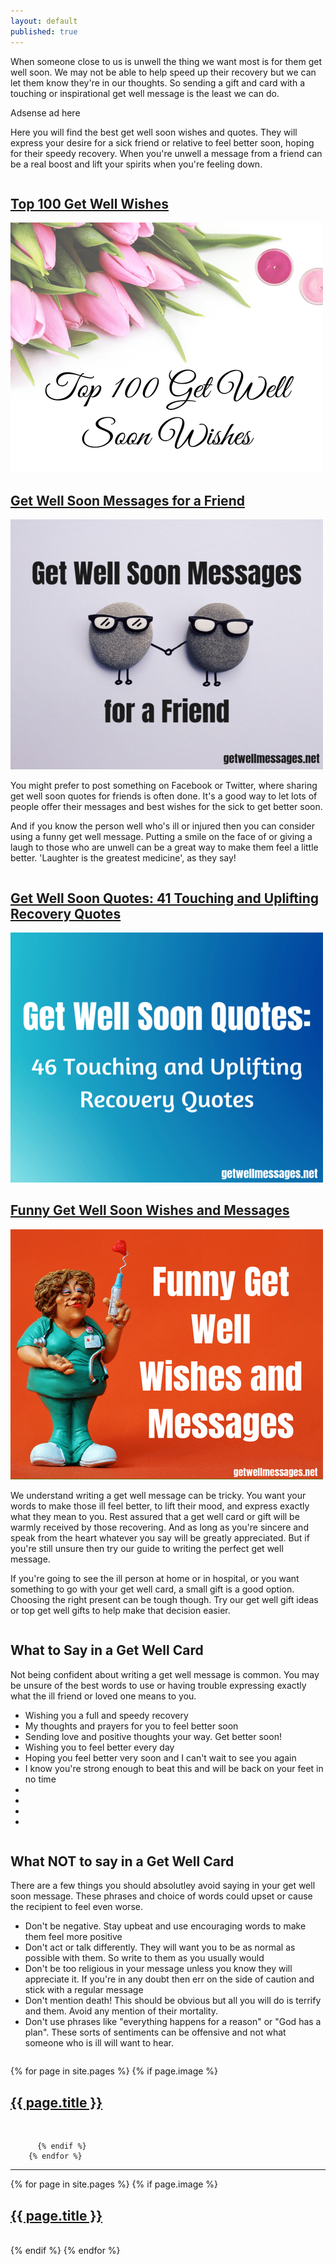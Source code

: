 ```yaml
---
layout: default
published: true
---
```

<p>When someone close to us is unwell the thing we want most is for them get well soon. We may not be able to help speed up their recovery but we can let them know they're in our thoughts. So sending a gift and card with a touching or inspirational get well message is the least we can do. </p>

<p>
Adsense ad here
</p>

<p>
Here you will find the best get well soon wishes and quotes. They will express your desire for a sick friend or relative to feel better soon, hoping for their speedy recovery. When you're unwell a message from a friend can be a real boost and lift your spirits when you're feeling down.</p>

<div class="row">
  <div class="column">
<h2><div class="titlewrapper"><a class="page-link" href="/get-well-wishes">Top 100 Get Well Wishes</a></div></h2>
<a href="/get-well-wishes"> <img class="img" src="/img/get-well-soon-wishes.png" alt="" /></a>
</div>

<div class="column">
<h2><div class="titlewrapper"><a class="page-link" href="/get-well-soon-messages-for-a-friend">Get Well Soon Messages for a Friend</a></div></h2>
<a href="/get-well-wishes"> <img class="img" src="/img/get-well-soon-messages-for-a-friend.png" alt="" /></a>
</div>
</div>

<p>
You might prefer to post something on Facebook or Twitter, where sharing get well soon quotes for friends is often done. It's a good way to let lots of people offer their messages and best wishes for the sick to get better soon.
</p>

<p>
And if you know the person well who's ill or injured then you can consider using a funny get well message. Putting a smile on the face of or giving a laugh to those who are unwell can be a great way to make them feel a little better. 'Laughter is the greatest medicine', as they say!
</p>

<div class="row">
  <div class="column">
<h2><div class="titlewrapper"><a class="page-link" href="/get-well-soon-quotes/">Get Well Soon Quotes: 41 Touching and Uplifting Recovery Quotes</a></div></h2>
<a href="/get-well-wishes"> <img class="img" src="/img/get-well-soon-quotes.png" alt="" /></a>
</div>

<div class="column">
<h2><div class="titlewrapper"><a class="page-link" href="/get-well-wishes">Funny Get Well Soon Wishes and Messages</a></div></h2>
<a href="/funny-get-well-soon-wishes"> <img class="img" src="/img/funny-get-well-wishes.png" alt="" /></a>
</div>
</div>

<p>
We understand writing a get well message can be tricky. You want your words to make those ill feel better, to lift their mood, and express exactly what they mean to you. Rest assured that a get well card or gift will be warmly received by those recovering. And as long as you're sincere and speak from the heart whatever you say will be greatly appreciated. But if you're still unsure then try our guide to writing the perfect get well message.
</p>

<p>
If you're going to see the ill person at home or in hospital, or you want something to go with your get well card, a small gift is a good option. Choosing the right present can be tough though. Try our get well gift ideas or top get well gifts to help make that decision easier.
</p>

<div class="row">
  <div class="column">

<h2>What to Say in a Get Well Card</h2>
<p>
Not being confident about writing a get well message is common. You may be unsure of the best words to use or having trouble expressing exactly what the ill friend or loved one means to you.
</p>
<ul class="tick">
<li>Wishing you a full and speedy recovery</li>
<li>My thoughts and prayers for you to feel better soon</li>
<li>Sending love and positive thoughts your way. Get better soon!</li>
<li>Wishing you to feel better every day</li>
<li>Hoping you feel better very soon and I can't wait to see you again</li>
<li>I know you're strong enough to beat this and will be back on your feet in no time</li>
<li></li>
<li></li>
<li></li>
<li></li>
</ul>

</div>
 
<div class="column"> 
<h2>What NOT to say in a Get Well Card</h2>
<p>
There are a few things you should absolutley avoid saying in your get well soon message. These phrases and choice of words could upset or cause the recipient to feel even worse.
</p>
<ul class="cross">
<li>Don't be negative. Stay upbeat and use encouraging words to make them feel more positive</li>
<li>Don't act or talk differently. They will want you to be as normal as possible with them. So write to them as you usually would</li>
<li>Don't be too religious in your message unless you know they will appreciate it. If you're in any doubt then err on the side of caution and stick with a regular message</li>
<li>Don't mention death! This should be obvious but all you will do is terrify and them. Avoid any mention of their mortality.</li>
<li>Don't use phrases like "everything happens for a reason" or "God has a plan". These sorts of sentiments can be offensive and not what someone who is ill will want to hear.</li>
</ul>  
</div>
</div>

<p>
 
  {% for page in site.pages %}
          {% if page.image %}
   <h2><a class="page-link" href="{{ page.url | prepend: site.baseurl }}">{{ page.title }}</a></h2>
            <a href="{{ page.url | prepend: site.baseurl }}"> <img class="img" src="/img/{{ page.image }}" alt="" /></a>

          {% endif %}
        {% endfor %}  
  
  </p>
<hr>
<div class="row">
{% for page in site.pages %}
    {% if page.image %}
 <div class="column">
          <h2><a class="page-link" href="{{ page.url | prepend: site.baseurl }}">{{ page.title }}</a></h2>
          <a href="{{ page.url | prepend: site.baseurl }}"> <img class="img" src="/img/{{ page.image }}" alt="" /></a>
          </div>
          {% endif %}
        {% endfor %}
</div>
